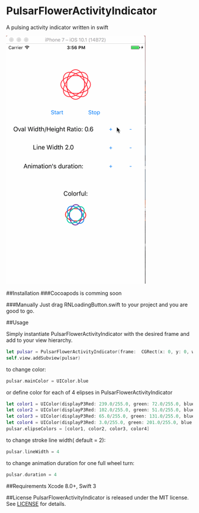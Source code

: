 # PulsarFlowerActivityIndicator
A pulsing activity indicator written in swift


![alt text][preview]

##Installation
###Cocoapods
is comming soon

###Manually
Just drag RNLoadingButton.swift to your project and you are good to go.

##Usage

Simply instantiate PulsarFlowerActivityIndicator with the desired frame and add to your view hierarchy.
```swift
let pulsar = PulsarFlowerActivityIndicator(frame:  CGRect(x: 0, y: 0, width: 50, height: 50))
self.view.addSubview(pulsar)
```

to change color:
```swift
pulsar.mainColor = UIColor.blue
```

or define color for each of 4 elipses in PulsarFlowerActivityIndicator
```swift
let color1 = UIColor(displayP3Red: 239.0/255.0, green: 72.0/255.0, blue: 54.0/255.0, alpha: 1)
let color2 = UIColor(displayP3Red: 102.0/255.0, green: 51.0/255.0, blue: 153.0/255.0, alpha: 1)
let color3 = UIColor(displayP3Red: 65.0/255.0, green: 131.0/255.0, blue: 215.0/255.0, alpha: 1)
let color4 = UIColor(displayP3Red: 3.0/255.0, green: 201.0/255.0, blue: 169.0/255.0, alpha: 1)
pulsar.elipseColors = [color1, color2, color3, color4]
```

to change stroke line width( default = 2):
```swift
pulsar.lineWidth = 4
```

to change animation duration for one full wheel turn:
```swift
pulsar.duration = 4
```

##Requirements
Xcode 8.0+, Swift 3

##License
PulsarFlowerActivityIndicator is released under the MIT license. See [LICENSE](https://opensource.org/licenses/MIT) for details.

[preview]: https://github.com/Belinskaya/PulsarFlowerActivityIndicator/blob/master/pulsar.gif
